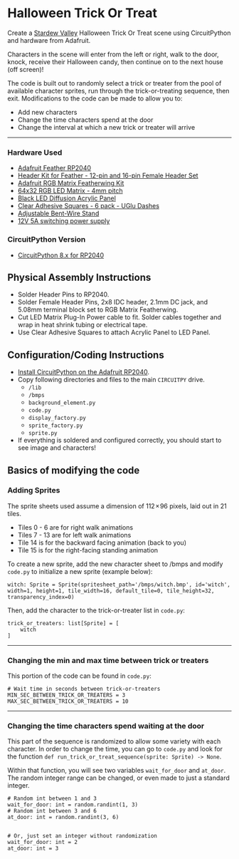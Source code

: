 # Halloween Trick Or Treat
Create a [Stardew Valley](https://www.stardewvalley.net/) Halloween Trick Or Treat scene using CircuitPython and hardware from Adafruit.

Characters in the scene will enter from the left or right, walk to the door, knock, receive their Halloween candy, then continue on to the next house (off screen)! 

The code is built out to randomly select a trick or treater from the pool of available character sprites, run through the trick-or-treating sequence, then exit. Modifications to the code can be made to allow you to:
- Add new characters
- Change the time characters spend at the door
- Change the interval at which a new trick or treater will arrive

---

### Hardware Used
- [Adafruit Feather RP2040](https://www.adafruit.com/product/4884)
- [Header Kit for Feather - 12-pin and 16-pin Female Header Set](https://www.adafruit.com/product/2886)
- [Adafruit RGB Matrix Featherwing Kit](https://www.adafruit.com/product/3036)
- [64x32 RGB LED Matrix - 4mm pitch](https://www.adafruit.com/product/2278)
- [Black LED Diffusion Acrylic Panel](https://www.adafruit.com/product/4749)
- [Clear Adhesive Squares - 6 pack - UGlu Dashes](https://www.adafruit.com/product/4813)
- [Adjustable Bent-Wire Stand](https://www.adafruit.com/product/1679)
- [12V 5A switching power supply](https://www.adafruit.com/product/352)

### CircuitPython Version
- [CircuitPython 8.x for RP2040](https://circuitpython.org/board/adafruit_feather_rp2040/)


## Physical Assembly Instructions
- Solder Header Pins to RP2040.
- Solder Female Header Pins, 2x8 IDC header, 2.1mm DC jack, and 5.08mm terminal block set to RGB Matrix Featherwing.
- Cut LED Matrix Plug-In Power cable to fit. Solder cables together and wrap in heat shrink tubing or electrical tape.
- Use Clear Adhesive Squares to attach Acrylic Panel to LED Panel.

## Configuration/Coding Instructions
- [Install CircuitPython on the Adafruit RP2040](https://learn.adafruit.com/adafruit-feather-rp2040-pico/circuitpython).
- Copy following directories and files to the main `CIRCUITPY` drive.
    - `/lib`
    - `/bmps`
    - `background_element.py`
    - `code.py`
    - `display_factory.py`
    - `sprite_factory.py`
    - `sprite.py`
- If everything is soldered and configured correctly, you should start to see image and characters!


## Basics of modifying the code

### Adding Sprites
The sprite sheets used assume a dimension of 112 × 96 pixels, laid out in 21 tiles.
- Tiles 0 - 6 are for right walk animations
- Tiles 7 - 13 are for left walk animations
- Tile 14 is for the backward facing animation (back to you)
- Tile 15 is for the right-facing standing animation

To create a new sprite, add the new character sheet to /bmps and modify `code.py` to initialize a new sprite (example below):

```python3
witch: Sprite = Sprite(spritesheet_path='/bmps/witch.bmp', id='witch', width=1, height=1, tile_width=16, default_tile=0, tile_height=32, transparency_index=0)
```

Then, add the character to the trick-or-treater list in `code.py`:
```python3
trick_or_treaters: list[Sprite] = [
    witch
]
```
---
### Changing the min and max time between trick or treaters
This portion of the code can be found in `code.py`:
```python3
# Wait time in seconds between trick-or-treaters
MIN_SEC_BETWEEN_TRICK_OR_TREATERS = 3
MAX_SEC_BETWEEN_TRICK_OR_TREATERS = 10
```

---
### Changing the time characters spend waiting at the door
This part of the sequence is randomized to allow some variety with each character. In order to change the time, you can go to `code.py` and look for the function `def run_trick_or_treat_sequence(sprite: Sprite) -> None`. 

Within that function, you will see two variables `wait_for_door` and `at_door`. The random integer range can be changed, or even made to just a standard integer.

```python3
# Random int between 1 and 3
wait_for_door: int = random.randint(1, 3)
# Random int between 3 and 6
at_door: int = random.randint(3, 6)


# Or, just set an integer without randomization
wait_for_door: int = 2
at_door: int = 3
```